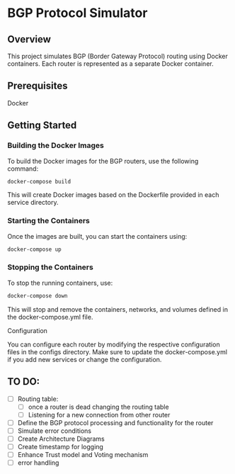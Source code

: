 # BGP Protocol Simulator

## Overview

This project simulates BGP (Border Gateway Protocol) routing using Docker containers. Each router is represented as a separate Docker container.

## Prerequisites

Docker

## Getting Started

### Building the Docker Images

To build the Docker images for the BGP routers, use the following command:

```bash
docker-compose build
```

This will create Docker images based on the Dockerfile provided in each service directory.

### Starting the Containers

Once the images are built, you can start the containers using:

```bash
docker-compose up
```
### Stopping the Containers

To stop the running containers, use:

```bash
docker-compose down
```

This will stop and remove the containers, networks, and volumes defined in the docker-compose.yml file.

Configuration

You can configure each router by modifying the respective configuration files in the configs directory. Make sure to update the docker-compose.yml if you add new services or change the configuration.


## TO DO:
- [ ] Routing table:
    - [ ] once a router is dead changing the routing table
    - [ ] Listening for a new connection from other router
- [ ] Define the BGP protocol processing and functionality for the router
- [ ] Simulate error conditions
- [ ] Create Architecture Diagrams
- [ ] Create timestamp for logging
- [ ] Enhance Trust model and Voting mechanism
- [ ] error handling
